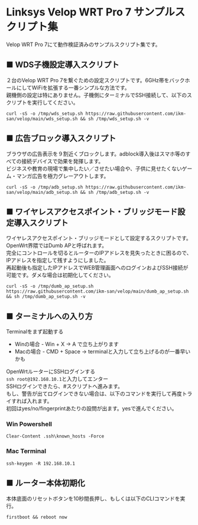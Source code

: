 # Linksys Velop WRT Pro 7 サンプルスクリプト集

Velop WRT Pro 7にて動作検証済みのサンプルスクリプト集です。
  
## ■ WDS子機設定導入スクリプト
２台のVelop WRT Pro 7を繋ぐための設定スクリプトです。6GHz帯をバックホールにしてWiFiを拡張する一番シンプルな方法です。  
親機側の設定は特にありません。子機側にターミナルでSSH接続して、以下のスクリプトを実行してください。
```
curl -sS -o /tmp/wds_setup.sh https://raw.githubusercontent.com/ikm-san/velop/main/wds_setup.sh && sh /tmp/wds_setup.sh -v
```

  ## ■ 広告ブロック導入スクリプト
ブラウザの広告表示を９割近くブロックします。adblock導入後はスマホ等のすべての接続デバイスで効果を発揮します。  
ビジネスや教育の現場で集中したい／させたい場合や、子供に見せたくないゲーム・マンガ広告を極力グレーアウトします。
```
curl -sS -o /tmp/adb_setup.sh https://raw.githubusercontent.com/ikm-san/velop/main/adb_setup.sh && sh /tmp/adb_setup.sh -v
```


## ■ ワイヤレスアクセスポイント・ブリッジモード設定導入スクリプト
ワイヤレスアクセスポイント・ブリッジモードとして設定するスクリプトです。OpenWrt界隈ではDumb APと呼ばれます。  
完全にコントロールを切るとルーターのIPアドレスを見失ったときに困るので、IPアドレスを指定して残すようにしました。  
再起動後も指定したIPアドレスでWEB管理画面へのログインおよびSSH接続が可能です。ダメな場合は初期化してください。
```
curl -sS -o /tmp/dumb_ap_setup.sh https://raw.githubusercontent.com/ikm-san/velop/main/dumb_ap_setup.sh && sh /tmp/dumb_ap_setup.sh -v
```
  
## ■ ターミナルへの入り方
Terminalをまず起動する  
* Winの場合 - Win + X -> A で立ち上がります  
* Macの場合 - CMD + Space -> terminalと入力して立ち上げるのが一番早いかも  

OpenWrtルーターにSSHログインする  
`ssh root@192.168.10.1`と入力してエンター  
SSHログインできたら、#スクリプトへ進みます。  
もし、警告が出てログインできない場合は、以下のコマンドを実行して再度トライすれば入れます。  
初回はyes/no/fingerprintあたりの設問が出ます。yesで進んでください。 

### Win Powershell
```
Clear-Content .ssh\known_hosts -Force
```
### Mac Terminal
```
ssh-keygen -R 192.168.10.1
```

## ■ ルーター本体初期化
本体底面のリセットボタンを10秒間長押し、もしくは以下のCLIコマンドを実行。  
```
firstboot && reboot now
```
